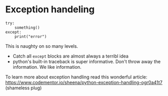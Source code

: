 # Exception handeling

```
try:
    something()
except:
    print("error")
```
This is naughty on so many levels. 

- Catch all `except` blocks are almost always a terribl idea 
- python's built-in traceback is super informative. Don't throw away the information. We like information. 

To learn more about exception handling read this wonderful article: https://www.codementor.io/sheena/python-exception-handling-ogr0a41t7 (shameless plug)

